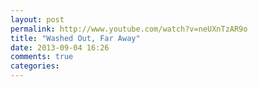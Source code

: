 ```yaml
---
layout: post
permalink: http://www.youtube.com/watch?v=neUXnTzAR9o
title: "Washed Out, Far Away"
date: 2013-09-04 16:26
comments: true
categories: 
---
```

